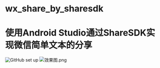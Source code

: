 # wx_share_by_sharesdk
# 使用Android Studio通过ShareSDK实现微信简单文本的分享
![GitHub set up](https://dn-epoint.qbox.me/C07E8892-0244-497F-8BBA-65408715D1A8.png)
![效果图.png](http://upload-images.jianshu.io/upload_images/80578-e28daae4814efdd2.png?imageMogr2/auto-orient/strip%7CimageView2/2/w/1240)
